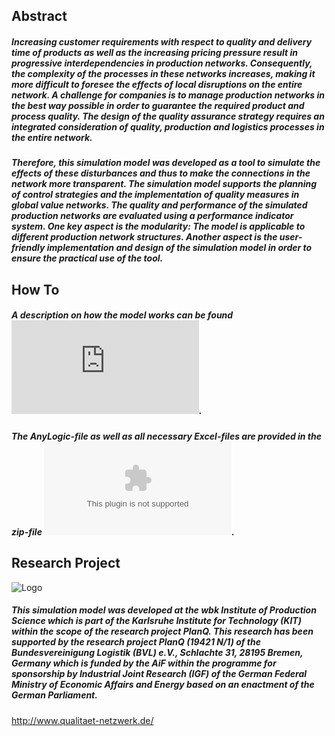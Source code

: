 ## Abstract
##### Increasing customer requirements with respect to quality and delivery time of products as well as the increasing pricing pressure result in progressive interdependencies in production networks. Consequently, the complexity of the processes in these networks increases, making it more difficult to foresee the effects of local disruptions on the entire network. A challenge for companies is to manage production networks in the best way possible in order to guarantee the required product and process quality. The design of the quality assurance strategy requires an integrated consideration of quality, production and logistics processes in the entire network.
##### Therefore, this simulation model was developed as a tool to simulate the effects of these disturbances and thus to make the connections in the network more transparent. The simulation model supports the planning of control strategies and the implementation of quality measures in global value networks. The quality and performance of the simulated production networks are evaluated using a performance indicator system. One key aspect is the modularity: The model is applicable to different production network structures. Another aspect is the user-friendly implementation and design of the simulation model in order to ensure the practical use of the tool.
## How To
##### A description on how the model works can be found ![here](https://github.com/joanamaier/Simulation-Model-for-Quality-and-Order-Management-in-Global-Production-Networks/blob/master/Action%20Guide%20Simulation%20of%20GPNs%20PlanQ.pdf).
##### The AnyLogic-file as well as all necessary Excel-files are provided in the zip-file ![Produktionsnetzwerk](https://github.com/joanamaier/Simulation-Model-for-Quality-and-Order-Management-in-Global-Production-Networks/blob/master/Produktionsnetzwerk.zip "Produktionsnetzwerk").
## Research Project
![Logo](https://user-images.githubusercontent.com/50625291/57714376-ab13db80-7674-11e9-8e88-0c25ff8b184d.png "Logo")
##### This simulation model was developed at the wbk Institute of Production Science which is part of the Karlsruhe Institute for Technology (KIT) within the scope of the research project PlanQ. This research has been supported by the research project PlanQ (19421 N/1) of the Bundesvereinigung Logistik (BVL) e.V., Schlachte 31, 28195 Bremen, Germany which is funded by the AiF within the programme for sponsorship by Industrial Joint Research (IGF) of the German Federal Ministry of Economic Affairs and Energy based on an enactment of the German Parliament.
http://www.qualitaet-netzwerk.de/
